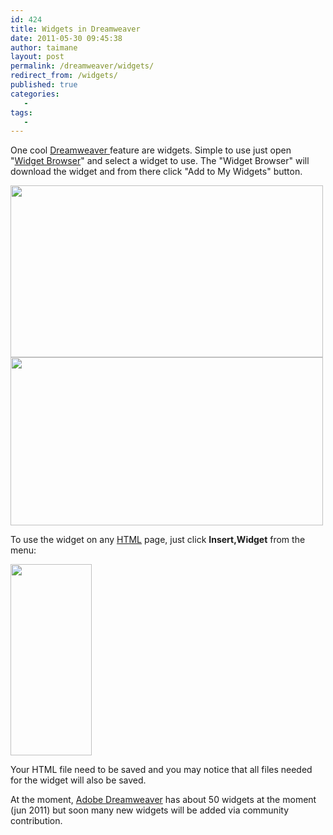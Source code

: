 ```yaml
---
id: 424
title: Widgets in Dreamweaver
date: 2011-05-30 09:45:38
author: taimane
layout: post
permalink: /dreamweaver/widgets/
redirect_from: /widgets/
published: true
categories:
   -
tags:
   -
---
```

One cool <a rel="nofollow" title="Dreamweaver " href="https://programming-review.com/dreamweaver-intro/">Dreamweaver </a>feature are widgets. Simple to use just open "<a rel="nofollow" title="Widget Browser" href="http://labs.adobe.com/technologies/widgetbrowser/">Widget Browser</a>" and select a widget to use. The "Widget Browser" will download the widget and from there click "Add to My Widgets" button.



<img class="alignleft size-full wp-image-425" title="adobewidgets" src="https://programming-review.com/wp-content/uploads/2011/05/adobewidgets-e1306744730290.png" alt="" width="500" height="275" />



<img class="alignnone size-full wp-image-426" title="addtomywidets" src="https://programming-review.com/wp-content/uploads/2011/05/addtomywidets-e1306744850605.png" alt="" width="500" height="269" />



To use the widget on any <a rel="nofollow" title="HTML" href="http://en.wikipedia.org/wiki/HTML">HTML</a> page, just click <strong>Insert,Widget</strong> from the menu:

<img class="alignnone size-full wp-image-427" title="insertwidget" src="https://programming-review.com/wp-content/uploads/2011/05/insertwidget-e1306744998513.png" alt="" width="130" height="306" />



Your HTML file need to be saved and you may notice that all files needed for the widget will also be saved.

At the moment, <a rel="nofollow" title="Adobe Dreamweaver" href="http://www.adobe.com/products/dreamweaver.html">Adobe Dreamweaver</a> has about 50 widgets at the moment (jun 2011) but soon many new widgets will be added via community contribution.



